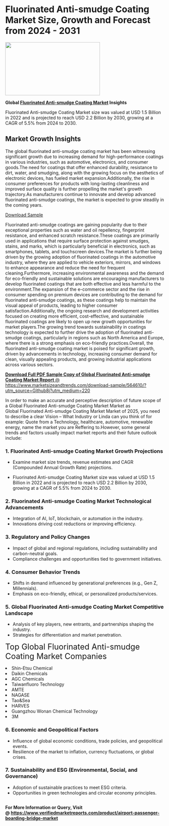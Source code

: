 <H1>Fluorinated Anti-smudge Coating Market Size, Growth and Forecast from 2024 - 2031</H1><img class="aligncenter size-medium wp-image-584254" src="https://thirdeyenews.in/wp-content/uploads/2024/09/Global-Market-Research-300x168.jpeg" alt="" width="300" height="168" /><p><strong>Global&nbsp;<a href="https://www.marketsizeandtrends.com/download-sample/564610/?utm_source=Github8j?utm_medium=220">Fluorinated Anti-smudge Coating Market</a> Insights</strong></p><p>Fluorinated Anti-smudge Coating Market size was valued at USD 1.5 Billion in 2022 and is projected to reach USD 2.2 Billion by 2030, growing at a CAGR of 5.5% from 2024 to 2030.</p><p><h2>Market Growth Insights</h2> <p>The global fluorinated anti-smudge coating market has been witnessing significant growth due to increasing demand for high-performance coatings in various industries, such as automotive, electronics, and consumer goods.The need for coatings that offer enhanced durability, resistance to dirt, water, and smudging, along with the growing focus on the aesthetics of electronic devices, has fueled market expansion.Additionally, the rise in consumer preferences for products with long-lasting cleanliness and improved surface quality is further propelling the market's growth trajectory.As manufacturers continue to innovate and develop advanced fluorinated anti-smudge coatings, the market is expected to grow steadily in the coming years.</p> <p><a href="#">Download Sample</a></p> <p>Fluorinated anti-smudge coatings are gaining popularity due to their exceptional properties such as water and oil repellency, fingerprint resistance, and enhanced scratch resistance.These coatings are primarily used in applications that require surface protection against smudges, stains, and marks, which is particularly beneficial in electronics, such as smartphones, tablets, and touchscreen devices.The market is further being driven by the growing adoption of fluorinated coatings in the automotive industry, where they are applied to vehicle exteriors, mirrors, and windows to enhance appearance and reduce the need for frequent cleaning.Furthermore, increasing environmental awareness and the demand for eco-friendly and sustainable solutions are encouraging manufacturers to develop fluorinated coatings that are both effective and less harmful to the environment.The expansion of the e-commerce sector and the rise in consumer spending on premium devices are contributing to the demand for fluorinated anti-smudge coatings, as these coatings help to maintain the visual appeal of products, leading to higher consumer satisfaction.Additionally, the ongoing research and development activities focused on creating more efficient, cost-effective, and sustainable fluorinated coatings are likely to open up new growth opportunities for market players.The growing trend towards sustainability in coatings technology is expected to further drive the adoption of fluorinated anti-smudge coatings, particularly in regions such as North America and Europe, where there is a strong emphasis on eco-friendly practices.Overall, the fluorinated anti-smudge coating market is poised for significant growth, driven by advancements in technology, increasing consumer demand for clean, visually appealing products, and growing industrial applications across various sectors.<p><a href="#"></p><p><span class=""><strong>Download Full PDF Sample Copy of Global Fluorinated Anti-smudge Coating Market Report</strong> @ <a href="https://www.marketsizeandtrends.com/download-sample/564610/?utm_source=Github8j?utm_medium=220" target="_blank">https://www.marketsizeandtrends.com/download-sample/564610/?utm_source=Github8j?utm_medium=220</a></span></p><p>In order to make an accurate and perceptive description of future scope of a Global&nbsp;Fluorinated Anti-smudge Coating Market Market as Global&nbsp;Fluorinated Anti-smudge Coating Market Market of 2025, you need to describe a clear Vision &ndash; What Industry or Linda can you think of for example: Quote from a Technology, healthcare, automotive, renewable energy, name the market you are Reffering to.However, some general trends and factors usually impact market reports and their future outlook include:</p><h3>1.&nbsp;<strong>Fluorinated Anti-smudge Coating Market Growth Projections</strong></h3><ul><li>Examine market size trends, revenue estimates and CAGR (Compounded Annual Growth Rate) projections.</li><li><p>Fluorinated Anti-smudge Coating Market size was valued at USD 1.5 Billion in 2022 and is projected to reach USD 2.2 Billion by 2030, growing at a CAGR of 5.5% from 2024 to 2030.</p></li></ul><h3>2.&nbsp;<strong>Fluorinated Anti-smudge Coating Market Technological Advancements</strong></h3><ul><li>Integration of AI, IoT, blockchain, or automation in the industry.</li><li>Innovations driving cost reductions or improving efficiency.</li></ul><h3>3.&nbsp;<strong>Regulatory and Policy Changes</strong></h3><ul><li>Impact of global and regional regulations, including sustainability and carbon-neutral goals.</li><li>Compliance challenges and opportunities tied to government initiatives.</li></ul><h3>4.&nbsp;<strong>Consumer Behavior Trends</strong></h3><ul><li>Shifts in demand influenced by generational preferences (e.g., Gen Z, Millennials).</li><li>Emphasis on eco-friendly, ethical, or personalized products/services.</li></ul><h3>5.&nbsp;<strong>Global Fluorinated Anti-smudge Coating Market Competitive Landscape</strong></h3><ul><li>Analysis of key players, new entrants, and partnerships shaping the industry.</li><li>Strategies for differentiation and market penetration.</li></ul><p data-pm-slice="1 1 []"><span style="color: inherit; font-family: inherit; font-size: 25px;">Top Global Fluorinated Anti-smudge Coating Market Companies</span></p><div class="" data-test-id=""><p><li>Shin-Etsu Chemical</li><li> Daikin Chemicals</li><li> AGC Chemicals</li><li> Taiwanfluoro Technology</li><li> AMTE</li><li> NAGASE</li><li> Tao&Sea</li><li> HARVES</li><li> Guangzhou Wonan Chemical Technology</li><li> 3M</li></p></div><h3>6.&nbsp;<strong>Economic and Geopolitical Factors</strong></h3><ul><li>Influence of global economic conditions, trade policies, and geopolitical events.</li><li>Resilience of the market to inflation, currency fluctuations, or global crises.</li></ul><h3>7.&nbsp;<strong>Sustainability and ESG (Environmental, Social, and Governance)</strong></h3><ul><li>Adoption of sustainable practices to meet ESG criteria.</li><li>Opportunities in green technologies and circular economy principles.</li></ul><h2><strong style="font-size: 14px;">For More Information or Query, Visit @&nbsp;</strong><a style="background-color: #ffffff; font-size: 14px;" href="https://www.marketsizeandtrends.com/report/fluorinated-anti-smudge-coating-market/" target="_blank">https://www.verifiedmarketreports.com/product/airport-passenger-boarding-bridge-market</a></h2>